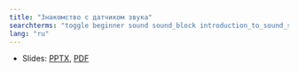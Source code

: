 ```yaml
---
title: "Знакомство с датчиком звука"
searchterms: "toggle beginner sound sound_block introduction_to_sound_sensor"
lang: "ru"
---
```

 <ul>
 <li class="ng-binding">Slides:
 <a href="ProgrammingLessons/beginner/SoundSensor.pptx">PPTX</a>,
 <a href="ProgrammingLessons/beginner/SoundSensor.pdf">PDF</a>
 </li>
 </ul>
